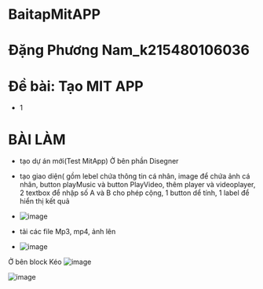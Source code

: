 # BaitapMitAPP
# Đặng Phương Nam_k215480106036
# Đề bài: Tạo MIT APP
+ 1


# BÀI LÀM

+ tạo dự án mới(Test MitApp)
  Ở bên phần Disegner 
+ tạo giao diện( gồm lebel chứa thông tin cá nhân, image để chứa ảnh cá nhân, button playMusic và button PlayVideo, thêm player và videoplayer, 2 textbox để nhập số A và B cho phép cộng, 1 button dể tính, 1 label để hiển thị kết quả

+ ![image](https://github.com/user-attachments/assets/ca63c304-579c-4596-a3f9-bc40a9505f60)

+ tải các file Mp3, mp4, ảnh lên
+ ![image](https://github.com/user-attachments/assets/2135c1fd-ba44-4950-a821-0fd9fb83a4bd)

 Ở bên block
Kéo 
![image](https://github.com/user-attachments/assets/8070f093-0bd1-4d9e-8bb3-68e41b4ff4fa)

![image](https://github.com/user-attachments/assets/09c82e07-939a-4546-9a73-badaf449a52e)



